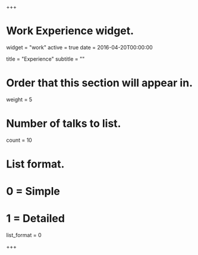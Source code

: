 +++
# Work Experience widget.
widget = "work"
active = true
date = 2016-04-20T00:00:00

title = "Experience"
subtitle = ""

# Order that this section will appear in.
weight = 5

# Number of talks to list.
count = 10

# List format.
#   0 = Simple
#   1 = Detailed
list_format = 0

+++

